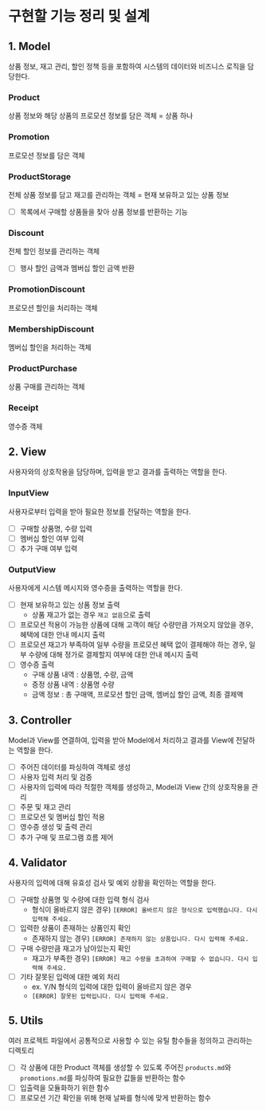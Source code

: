 # 구현할 기능 정리 및 설계

## 1. Model

상품 정보, 재고 관리, 할인 정책 등을 포함하여 시스템의 데이터와 비즈니스 로직을 담당한다.

### Product

상품 정보와 해당 상품의 프로모션 정보를 담은 객체 = 상품 하나

### Promotion

프로모션 정보를 담은 객체 

### ProductStorage

전체 상품 정보를 담고 재고를 관리하는 객체 = 현재 보유하고 있는 상품 정보

- [ ] 목록에서 구매할 상품들을 찾아 상품 정보를 반환하는 기능

### Discount

전체 할인 정보를 관리하는 객체

- [ ] 행사 할인 금액과 멤버십 할인 금액 반환

### PromotionDiscount

프로모션 할인을 처리하는 객체

### MembershipDiscount

멤버십 할인을 처리하는 객체

### ProductPurchase

상품 구매를 관리하는 객체

### Receipt

영수증 객체

## 2. View

사용자와의 상호작용을 담당하며, 입력을 받고 결과를 출력하는 역할을 한다.

### InputView

사용자로부터 입력을 받아 필요한 정보를 전달하는 역할을 한다.

- [ ] 구매할 상품명, 수량 입력
- [ ] 멤버십 할인 여부 입력
- [ ] 추가 구매 여부 입력

### OutputView

사용자에게 시스템 메시지와 영수증을 출력하는 역할을 한다.

- [ ] 현재 보유하고 있는 상품 정보 출력
  - 상품 재고가 없는 경우 `재고 없음`으로 출력
- [ ] 프로모션 적용이 가능한 상품에 대해 고객이 해당 수량만큼 가져오지 않았을 경우, 혜택에 대한 안내 메시지 출력
- [ ] 프로모션 재고가 부족하여 일부 수량을 프로모션 혜택 없이 결제해야 하는 경우, 일부 수량에 대해 정가로 결제할지 여부에 대한 안내 메시지 출력
- [ ] 영수증 출력
  - 구매 상품 내역 : 상품명, 수량, 금액
  - 증정 상품 내역 : 상품명 수량
  - 금액 정보 : 총 구매액, 프로모션 할인 금액, 멤버십 할인 금액, 최종 결제액

## 3. Controller

Model과 View를 연결하여, 입력을 받아 Model에서 처리하고 결과를 View에 전달하는 역할을 한다.

- [ ] 주어진 데이터를 파싱하여 객체로 생성
- [ ] 사용자 입력 처리 및 검증
- [ ] 사용자의 입력에 따라 적절한 객체를 생성하고, Model과 View 간의 상호작용을 관리
- [ ] 주문 및 재고 관리
- [ ] 프로모션 및 멤버십 할인 적용
- [ ] 영수증 생성 및 출력 관리
- [ ] 추가 구매 및 프로그램 흐름 제어

## 4. Validator

사용자의 입력에 대해 유효성 검사 및 예외 상황을 확인하는 역할을 한다.

- [ ] 구매할 상품명 및 수량에 대한 입력 형식 검사 <br/>
  - 형식이 올바르지 않은 경우) `[ERROR] 올바르지 않은 형식으로 입력했습니다. 다시 입력해 주세요.`
- [ ] 입력한 상품이 존재하는 상품인지 확인 <br/>
  - 존재하지 않는 경우) `[ERROR] 존재하지 않는 상품입니다. 다시 입력해 주세요.`
- [ ] 구매 수량만큼 재고가 남아있는지 확인 <br/>
  - 재고가 부족한 경우) `[ERROR] 재고 수량을 초과하여 구매할 수 없습니다. 다시 입력해 주세요.`
- [ ] 기타 잘못된 입력에 대한 예외 처리 <br/>
  - ex. Y/N 형식의 입력에 대한 입력이 올바르지 않은 경우
  - `[ERROR] 잘못된 입력입니다. 다시 입력해 주세요.`

## 5. Utils

여러 프로젝트 파일에서 공통적으로 사용할 수 있는 유틸 함수들을 정의하고 관리하는 디렉토리

- [ ] 각 상품에 대한 Product 객체를 생성할 수 있도록 주어진 `products.md`와 `promotions.md`를 파싱하여 필요한 값들을 반환하는 함수
- [ ] 입출력을 모듈화하기 위한 함수
- [ ] 프로모션 기간 확인을 위해 현재 날짜를 형식에 맞게 반환하는 함수